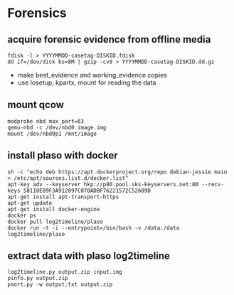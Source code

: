 # Forensics

## acquire forensic evidence from offline media
```
fdisk -l > YYYYMMDD-casetag-DISKID.fdisk
dd if=/dev/disk bs=8M | gzip -cv9 > YYYYMMDD-casetag-DISKID.dd.gz
```

* make best_evidence and working_evidence copies
* use losetup, kpartx, mount for reading the data



## mount qcow
```
modprobe nbd max_part=63
qemu-nbd -c /dev/nbd0 image.img
mount /dev/nbd0p1 /mnt/image
```

## install plaso with docker

```
sh -c "echo deb https://apt.dockerproject.org/repo debian-jessie main > /etc/apt/sources.list.d/docker.list"
apt-key adv --keyserver hkp://p80.pool.sks-keyservers.net:80 --recv-keys 58118E89F3A912897C070ADBF76221572C52609D
apt-get install apt-transport-https
apt-get update
apt-get install docker-engine
docker ps
docker pull log2timeline/plaso
docker run -t -i --entrypoint=/bin/bash -v /data:/data log2timeline/plaso
```

## extract data with plaso log2timeline
```
log2timeline.py output.zip input.img
pinfo.py output.zip
psort.py -w output.txt output.zip
```
